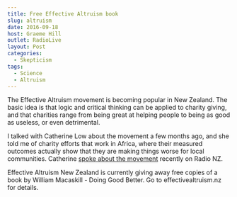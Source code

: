 ```yaml
---
title: Free Effective Altruism book
slug: altruism
date: 2016-09-18
host: Graeme Hill
outlet: RadioLive
layout: Post
categories:
  - Skepticism
tags:
  - Science
  - Altruism
---
```


The Effective Altruism movement is becoming popular in New Zealand. The basic idea is that logic and critical thinking can be applied to charity giving, and that charities range from being great at helping people to being as good as useless, or even detrimental.

<!-- more -->

I talked with Catherine Low about the movement a few months ago, and she told me of charity efforts that work in Africa, where their measured outcomes actually show that they are making things worse for local communities. Catherine [spoke about the movement](http://www.radionz.co.nz/national/programmes/nights/audio/201815856/effective-altruism-how-to-do-good-better) recently on Radio NZ.

Effective Altruism New Zealand is currently giving away free copies of a book by William Macaskill - Doing Good Better. Go to effectivealtruism.nz for details.
